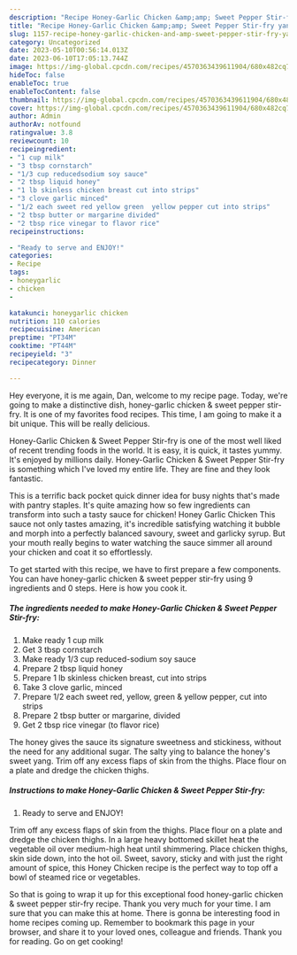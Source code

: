 ```yaml
---
description: "Recipe Honey-Garlic Chicken &amp;amp; Sweet Pepper Stir-fry yang Very Delicious"
title: "Recipe Honey-Garlic Chicken &amp;amp; Sweet Pepper Stir-fry yang Very Delicious"
slug: 1157-recipe-honey-garlic-chicken-and-amp-sweet-pepper-stir-fry-yang-very-delicious
category: Uncategorized
date: 2023-05-10T00:56:14.013Z
date: 2023-06-10T17:05:13.744Z
image: https://img-global.cpcdn.com/recipes/4570363439611904/680x482cq70/honey-garlic-chicken-sweet-pepper-stir-fry-recipe-main-photo.jpg
hideToc: false
enableToc: true
enableTocContent: false
thumbnail: https://img-global.cpcdn.com/recipes/4570363439611904/680x482cq70/honey-garlic-chicken-sweet-pepper-stir-fry-recipe-main-photo.jpg
cover: https://img-global.cpcdn.com/recipes/4570363439611904/680x482cq70/honey-garlic-chicken-sweet-pepper-stir-fry-recipe-main-photo.jpg
author: Admin
authorAv: notfound
ratingvalue: 3.8
reviewcount: 10
recipeingredient:
- "1 cup milk"
- "3 tbsp cornstarch"
- "1/3 cup reducedsodium soy sauce"
- "2 tbsp liquid honey"
- "1 lb skinless chicken breast cut into strips"
- "3 clove garlic minced"
- "1/2 each sweet red yellow green  yellow pepper cut into strips"
- "2 tbsp butter or margarine divided"
- "2 tbsp rice vinegar to flavor rice"
recipeinstructions:

- "Ready to serve and ENJOY!"
categories:
- Recipe
tags:
- honeygarlic
- chicken
- 

katakunci: honeygarlic chicken  
nutrition: 110 calories
recipecuisine: American
preptime: "PT34M"
cooktime: "PT44M"
recipeyield: "3"
recipecategory: Dinner

---
```



Hey everyone, it is me again, Dan, welcome to my recipe page. Today, we're going to make a distinctive dish, honey-garlic chicken &amp; sweet pepper stir-fry. It is one of my favorites food recipes. This time, I am going to make it a bit unique. This will be really delicious.

Honey-Garlic Chicken &amp; Sweet Pepper Stir-fry is one of the most well liked of recent trending foods in the world. It is easy, it is quick, it tastes yummy. It's enjoyed by millions daily. Honey-Garlic Chicken &amp; Sweet Pepper Stir-fry is something which I've loved my entire life. They are fine and they look fantastic.

This is a terrific back pocket quick dinner idea for busy nights that&#39;s made with pantry staples. It&#39;s quite amazing how so few ingredients can transform into such a tasty sauce for chicken! Honey Garlic Chicken This sauce not only tastes amazing, it&#39;s incredible satisfying watching it bubble and morph into a perfectly balanced savoury, sweet and garlicky syrup. But your mouth really begins to water watching the sauce simmer all around your chicken and coat it so effortlessly.


To get started with this recipe, we have to first prepare a few components. You can have honey-garlic chicken &amp; sweet pepper stir-fry using 9 ingredients and 0 steps. Here is how you cook it.

<!--inarticleads1-->

##### The ingredients needed to make Honey-Garlic Chicken &amp; Sweet Pepper Stir-fry:

1. Make ready 1 cup milk
1. Get 3 tbsp cornstarch
1. Make ready 1/3 cup reduced-sodium soy sauce
1. Prepare 2 tbsp liquid honey
1. Prepare 1 lb skinless chicken breast, cut into strips
1. Take 3 clove garlic, minced
1. Prepare 1/2 each sweet red, yellow, green &amp; yellow pepper, cut into strips
1. Prepare 2 tbsp butter or margarine, divided
1. Get 2 tbsp rice vinegar (to flavor rice)


The honey gives the sauce its signature sweetness and stickiness, without the need for any additional sugar. The salty ying to balance the honey&#39;s sweet yang. Trim off any excess flaps of skin from the thighs. Place flour on a plate and dredge the chicken thighs. 

<!--inarticleads2-->

##### Instructions to make Honey-Garlic Chicken &amp; Sweet Pepper Stir-fry:


1. Ready to serve and ENJOY!

Trim off any excess flaps of skin from the thighs. Place flour on a plate and dredge the chicken thighs. In a large heavy bottomed skillet heat the vegetable oil over medium-high heat until shimmering. Place chicken thighs, skin side down, into the hot oil. Sweet, savory, sticky and with just the right amount of spice, this Honey Chicken recipe is the perfect way to top off a bowl of steamed rice or vegetables. 

So that is going to wrap it up for this exceptional food honey-garlic chicken &amp; sweet pepper stir-fry recipe. Thank you very much for your time. I am sure that you can make this at home. There is gonna be interesting food in home recipes coming up. Remember to bookmark this page in your browser, and share it to your loved ones, colleague and friends. Thank you for reading. Go on get cooking!
